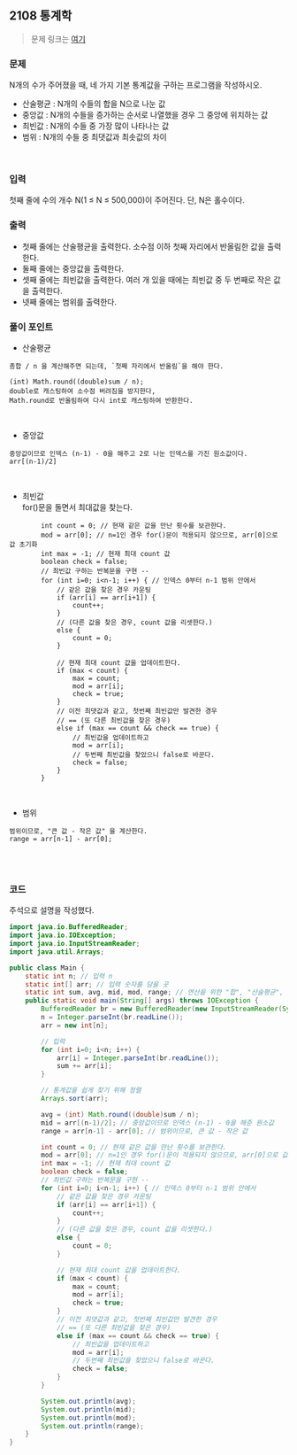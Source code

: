 ## 2108 통계학 
> 문제 링크는 [여기](https://www.acmicpc.net/problem/2108)

### 문제
N개의 수가 주어졌을 때, 네 가지 기본 통계값을 구하는 프로그램을 작성하시오.
+ 산술평균 : N개의 수들의 합을 N으로 나눈 값
+ 중앙값 : N개의 수들을 증가하는 순서로 나열했을 경우 그 중앙에 위치하는 값
+ 최빈값 : N개의 수들 중 가장 많이 나타나는 값
+ 범위 : N개의 수들 중 최댓값과 최솟값의 차이

<br>

### 입력
첫째 줄에 수의 개수 N(1 ≤ N ≤ 500,000)이 주어진다. 단, N은 홀수이다.

### 출력
+ 첫째 줄에는 산술평균을 출력한다. 소수점 이하 첫째 자리에서 반올림한 값을 출력한다.
+ 둘째 줄에는 중앙값을 출력한다.
+ 셋째 줄에는 최빈값을 출력한다. 여러 개 있을 때에는 최빈값 중 두 번째로 작은 값을 출력한다.
+ 넷째 줄에는 범위를 출력한다.

### 풀이 포인트
+ 산술평균
```
총합 / n 을 계산해주면 되는데, `첫째 자리에서 반올림`을 해야 한다.

(int) Math.round((double)sum / n);
double로 캐스팅하여 소수점 버려짐을 방지한다,
Math.round로 반올림하여 다시 int로 캐스팅하여 반환한다.
```

<br>

+ 중앙값
```
중앙값이므로 인덱스 (n-1) - 0을 해주고 2로 나눈 인덱스를 가진 원소값이다.
arr[(n-1)/2]
```

<br>

+ 최빈값 <br>
for()문을 돌면서 최대값을 찾는다.
```
        int count = 0; // 현재 같은 값을 만난 횟수를 보관한다.
        mod = arr[0]; // n=1인 경우 for()문이 적용되지 않으므로, arr[0]으로 값 초기화
        int max = -1; // 현재 최대 count 값
        boolean check = false;
        // 최빈값 구하는 반복문을 구현 --
        for (int i=0; i<n-1; i++) { // 인덱스 0부터 n-1 범위 안에서
            // 같은 값을 찾은 경우 카운팅
            if (arr[i] == arr[i+1]) {
                count++;
            }
            // (다른 값을 찾은 경우, count 값을 리셋한다.)
            else {
                count = 0;
            }

            // 현재 최대 count 값을 업데이트한다.
            if (max < count) {
                max = count;
                mod = arr[i];
                check = true;
            }
            // 이전 최댓값과 같고, 첫번째 최빈값만 발견한 경우
            // == (또 다른 최빈값을 찾은 경우)
            else if (max == count && check == true) {
                // 최빈값을 업데이트하고
                mod = arr[i];
                // 두번째 최빈값을 찾았으니 false로 바꾼다.
                check = false;
            }
        }
```

<br>

+ 범위
```
범위이므로, "큰 값 - 작은 값" 을 계산한다.
range = arr[n-1] - arr[0]; 
```

<br><br>

### 코드
주석으로 설명을 작성했다.
```java
import java.io.BufferedReader;
import java.io.IOException;
import java.io.InputStreamReader;
import java.util.Arrays;

public class Main {
    static int n; // 입력 n
    static int[] arr; // 입력 숫자를 담을 곳
    static int sum, avg, mid, mod, range; // 연산을 위한 "합", "산술평균", "중앙값", "최빈값", "범위"
    public static void main(String[] args) throws IOException {
        BufferedReader br = new BufferedReader(new InputStreamReader(System.in));
        n = Integer.parseInt(br.readLine());
        arr = new int[n];

        // 입력
        for (int i=0; i<n; i++) {
            arr[i] = Integer.parseInt(br.readLine());
            sum += arr[i];
        }

        // 통계값을 쉽게 찾기 위해 정렬
        Arrays.sort(arr);

        avg = (int) Math.round((double)sum / n);
        mid = arr[(n-1)/2]; // 중앙값이므로 인덱스 (n-1) - 0을 해준 원소값
        range = arr[n-1] - arr[0]; // 범위이므로, 큰 값 - 작은 값

        int count = 0; // 현재 같은 값을 만난 횟수를 보관한다.
        mod = arr[0]; // n=1인 경우 for()문이 적용되지 않으므로, arr[0]으로 값 초기화
        int max = -1; // 현재 최대 count 값
        boolean check = false;
        // 최빈값 구하는 반복문을 구현 --
        for (int i=0; i<n-1; i++) { // 인덱스 0부터 n-1 범위 안에서
            // 같은 값을 찾은 경우 카운팅
            if (arr[i] == arr[i+1]) {
                count++;
            }
            // (다른 값을 찾은 경우, count 값을 리셋한다.)
            else {
                count = 0;
            }

            // 현재 최대 count 값을 업데이트한다.
            if (max < count) {
                max = count;
                mod = arr[i];
                check = true;
            }
            // 이전 최댓값과 같고, 첫번째 최빈값만 발견한 경우
            // == (또 다른 최빈값을 찾은 경우)
            else if (max == count && check == true) {
                // 최빈값을 업데이트하고
                mod = arr[i];
                // 두번째 최빈값을 찾았으니 false로 바꾼다.
                check = false;
            }
        }

        System.out.println(avg);
        System.out.println(mid);
        System.out.println(mod);
        System.out.println(range);
    }
}
```

